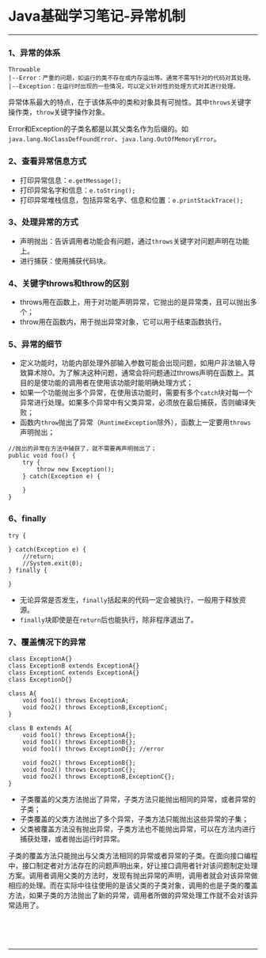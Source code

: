 # Java基础学习笔记-异常机制

---

### 1、异常的体系

~~~plaintext
Throwable
|--Error：严重的问题，如运行的类不存在或内存溢出等。通常不需写针对的代码对其处理。
|--Exception：在运行时出现的一些情况，可以定义针对性的处理方式对其进行处理。
~~~

异常体系最大的特点，在于该体系中的类和对象具有可抛性。其中`throws`关键字操作类，`throw`关键字操作对象。

Error和Exception的子类名都是以其父类名作为后缀的。如`java.lang.NoClassDefFoundError`、`java.lang.OutOfMemoryError`。

### 2、查看异常信息方式

* 打印异常信息：`e.getMessage();`
* 打印异常名字和信息：`e.toString();`
* 打印异常堆栈信息，包括异常名字、信息和位置：`e.printStackTrace();`

### 3、处理异常的方式

* 声明抛出：告诉调用者功能会有问题，通过`throws`关键字对问题声明在功能上。
* 进行捕获：使用捕获代码块。

### 4、关键字throws和throw的区别

* throws用在函数上，用于对功能声明异常，它抛出的是异常类，且可以抛出多个；
* throw用在函数内，用于抛出异常对象，它可以用于结束函数执行。

### 5、异常的细节

* 定义功能时，功能内部处理外部输入参数可能会出现问题，如用户非法输入导致算术除0。为了解决这种问题，通常会将问题通过throws声明在函数上。其目的是使功能的调用者在使用该功能时能明确处理方式；
* 如果一个功能抛出多个异常，在使用该功能时，需要有多个`catch`块对每一个异常进行处理。如果多个异常中有父类异常，必须放在最后捕获，否则编译失败；
* 函数内`throw`抛出了异常（`RuntimeException`除外），函数上一定要用`throws`声明抛出；
~~~plaintext
//抛出的异常在方法中捕获了，就不需要再声明抛出了；
public void foo() {
    try {
        throw new Exception();
    } catch(Exception e) {
        
    }
}
~~~

### 6、finally

~~~plaintext
try {
    
} catch(Exception e) {
    //return;
    //System.exit(0);
} finally {
    
}
~~~

* 无论异常是否发生，`finally`括起来的代码一定会被执行，一般用于释放资源。
* `finally`块即使是在`return`后也能执行，除非程序退出了。

### 7、覆盖情况下的异常

~~~plaintext
class ExceptionA{}
class ExceptionB extends ExceptionA{}
class ExceptionC extends ExceptionA{}
class ExceptionD{}

class A{
    void foo1() throws ExceptionA;
    void foo2() throws ExceptionB,ExceptionC;
}

class B extends A{
    void foo1() throws ExceptionA{};
    void foo1() throws ExceptionB{};
    void foo1() throws ExceptionD{}; //error
    
    void foo2() throws ExceptionB{};
    void foo2() throws ExceptionC{};
    void foo2() throws ExceptionB,ExceptionC{};
}
~~~

* 子类覆盖的父类方法抛出了异常，子类方法只能抛出相同的异常，或者异常的子类；
* 子类覆盖的父类方法抛出了多个异常，子类方法只能抛出这些异常的子集；
* 父类被覆盖方法没有抛出异常，子类方法也不能抛出异常，可以在方法内进行捕获处理，或者抛出运行时异常。

子类的覆盖方法只能抛出与父类方法相同的异常或者异常的子类。在面向接口编程中，接口制定者对方法存在的问题声明出来，好让接口调用者针对该问题制定处理方案。调用者调用父类的方法时，发现有抛出异常的声明，调用者就会对该异常做相应的处理。而在实际中往往使用的是该父类的子类对象，调用的也是子类的覆盖方法，如果子类的方法抛出了新的异常，调用者所做的异常处理工作就不会对该异常适用了。



<br/><br/><br/>

---

